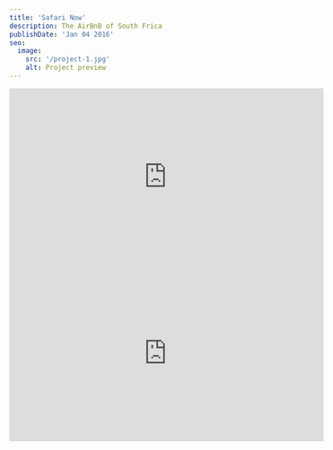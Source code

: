 ```yaml
---
title: 'Safari Now'
description: The AirBnB of South Frica
publishDate: 'Jan 04 2016'
seo:
  image:
    src: '/project-1.jpg'
    alt: Project preview
---
```


<iframe width="560" height="315" src="https://www.youtube.com/embed/z598aa-5hrI?si=1LjKDagjF9pC38R4" title="YouTube video player" frameborder="0" allow="accelerometer; autoplay; clipboard-write; encrypted-media; gyroscope; picture-in-picture; web-share" referrerpolicy="strict-origin-when-cross-origin" allowfullscreen></iframe>

<iframe width="560" height="315" src="https://www.youtube.com/embed/DPLb8rI8dKA?si=W3gvG7Px109CQnAN" title="YouTube video player" frameborder="0" allow="accelerometer; autoplay; clipboard-write; encrypted-media; gyroscope; picture-in-picture; web-share" referrerpolicy="strict-origin-when-cross-origin" allowfullscreen></iframe>